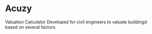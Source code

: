 # Acuzy
Valuation Calculator
Developed for civil engineers to valuate buildingd based on several factors.

